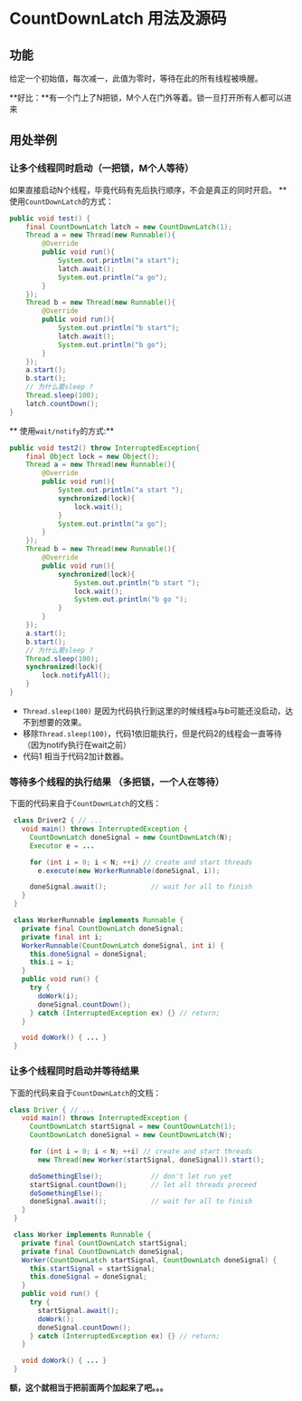 # CountDownLatch 用法及源码

## 功能

给定一个初始值，每次减一，此值为零时，等待在此的所有线程被唤醒。

**好比：**有一个门上了N把锁，M个人在门外等着。锁一旦打开所有人都可以进来

## 用处举例

###  让多个线程同时启动（一把锁，M个人等待）

如果直接启动N个线程，毕竟代码有先后执行顺序，不会是真正的同时开启。
** 使用`CountDownLatch`的方式：

```java
public void test() {
   	final CountDownLatch latch = new CountDownLatch(1);
    Thread a = new Thread(new Runnable(){
        @Override
        public void run(){
			System.out.println("a start");
			latch.await();    
            System.out.println("a go");
        }
    });
    Thread b = new Thread(new Runnable(){
        @Override
        public void run(){
        	System.out.println("b start");
 			latch.await();    
            System.out.println("b go");
        }
    });
    a.start();
    b.start();
    // 为什么要sleep ?
    Thread.sleep(100);
    latch.countDown();   
}
```

** 使用`wait/notify`的方式:**

```java
public void test2() throw InterruptedException{
   	final Object lock = new Object();
    Thread a = new Thread(new Runnable(){
        @Override
        public void run(){
        	System.out.println("a start ");
            synchronized(lock){
                lock.wait();    
            }
            System.out.println("a go");
        }
    });
    Thread b = new Thread(new Runnable(){
        @Override
        public void run(){
            synchronized(lock){
            	System.out.println("b start ");
				lock.wait();
                System.out.println("b go ");
            }
        }
    });
    a.start();
    b.start();
	// 为什么要sleep ?
    Thread.sleep(100);
    synchronized(lock){
        lock.notifyAll();
    }
}
```
- `Thread.sleep(100)` 是因为代码执行到这里的时候线程a与b可能还没启动，达不到想要的效果。
- 移除`Thread.sleep(100)`，代码1依旧能执行，但是代码2的线程会一直等待（因为notify执行在wait之前）
- 代码1 相当于代码2加计数器。

### 等待多个线程的执行结果 （多把锁，一个人在等待）

下面的代码来自于`CountDownLatch`的文档：

```java
 class Driver2 { // ...
   void main() throws InterruptedException {
     CountDownLatch doneSignal = new CountDownLatch(N);
     Executor e = ...

     for (int i = 0; i < N; ++i) // create and start threads
       e.execute(new WorkerRunnable(doneSignal, i));

     doneSignal.await();           // wait for all to finish
   }
 }

 class WorkerRunnable implements Runnable {
   private final CountDownLatch doneSignal;
   private final int i;
   WorkerRunnable(CountDownLatch doneSignal, int i) {
     this.doneSignal = doneSignal;
     this.i = i;
   }
   public void run() {
     try {
       doWork(i);
       doneSignal.countDown();
     } catch (InterruptedException ex) {} // return;
   }

   void doWork() { ... }
 }
```

### 让多个线程同时启动并等待结果

下面的代码来自于`CountDownLatch`的文档：

```java
class Driver { // ...
   void main() throws InterruptedException {
     CountDownLatch startSignal = new CountDownLatch(1);
     CountDownLatch doneSignal = new CountDownLatch(N);

     for (int i = 0; i < N; ++i) // create and start threads
       new Thread(new Worker(startSignal, doneSignal)).start();

     doSomethingElse();            // don't let run yet
     startSignal.countDown();      // let all threads proceed
     doSomethingElse();
     doneSignal.await();           // wait for all to finish
   }
 }

 class Worker implements Runnable {
   private final CountDownLatch startSignal;
   private final CountDownLatch doneSignal;
   Worker(CountDownLatch startSignal, CountDownLatch doneSignal) {
     this.startSignal = startSignal;
     this.doneSignal = doneSignal;
   }
   public void run() {
     try {
       startSignal.await();
       doWork();
       doneSignal.countDown();
     } catch (InterruptedException ex) {} // return;
   }

   void doWork() { ... }
 }
```

**额，这个就相当于把前面两个加起来了吧。。。**



